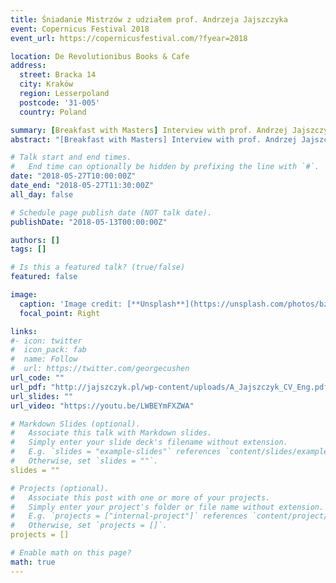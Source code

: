 ```yaml
---
title: Śniadanie Mistrzów z udziałem prof. Andrzeja Jajszczyka
event: Copernicus Festival 2018
event_url: https://copernicusfestival.com/?fyear=2018

location: De Revolutionibus Books & Cafe
address:
  street: Bracka 14
  city: Kraków
  region: Lesserpoland
  postcode: '31-005'
  country: Poland

summary: [Breakfast with Masters] Interview with prof. Andrzej Jajszczyk during Copernicus Festival 2018 in Kraków, Poland.
abstract: "[Breakfast with Masters] Interview with prof. Andrzej Jajszczyk during Copernicus Festival 2018 in Kraków, Poland."

# Talk start and end times.
#   End time can optionally be hidden by prefixing the line with `#`.
date: "2018-05-27T10:00:00Z"
date_end: "2018-05-27T11:30:00Z"
all_day: false

# Schedule page publish date (NOT talk date).
publishDate: "2018-05-13T00:00:00Z"

authors: []
tags: []

# Is this a featured talk? (true/false)
featured: false

image:
  caption: 'Image credit: [**Unsplash**](https://unsplash.com/photos/bzdhc5b3Bxs)'
  focal_point: Right

links:
#- icon: twitter
#  icon_pack: fab
#  name: Follow
#  url: https://twitter.com/georgecushen
url_code: ""
url_pdf: "http://jajszczyk.pl/wp-content/uploads/A_Jajszczyk_CV_Eng.pdf"
url_slides: ""
url_video: "https://youtu.be/LWBEYmFXZWA"

# Markdown Slides (optional).
#   Associate this talk with Markdown slides.
#   Simply enter your slide deck's filename without extension.
#   E.g. `slides = "example-slides"` references `content/slides/example-slides.md`.
#   Otherwise, set `slides = ""`.
slides = ""

# Projects (optional).
#   Associate this post with one or more of your projects.
#   Simply enter your project's folder or file name without extension.
#   E.g. `projects = ["internal-project"]` references `content/project/deep-learning/index.md`.
#   Otherwise, set `projects = []`.
projects = []

# Enable math on this page?
math: true
---
```


